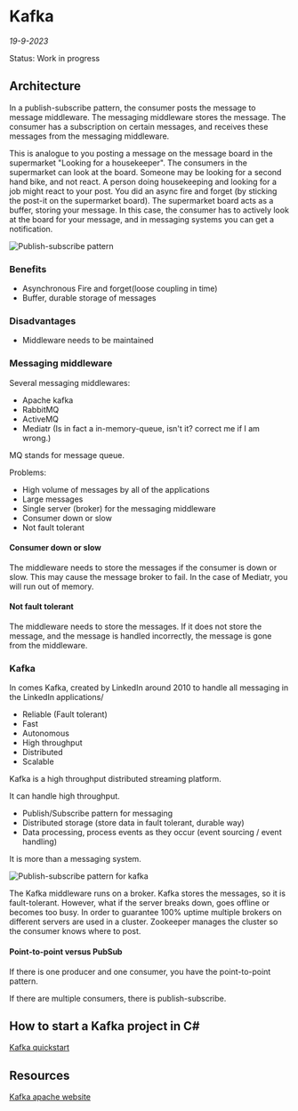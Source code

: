 # Kafka
*19-9-2023*

Status: Work in progress

## Architecture

In a publish-subscribe pattern, the consumer posts the message to message middleware. The messaging middleware stores the message. The consumer has a subscription on certain messages, and receives these messages from the messaging middleware.

This is analogue to you posting a message on the message board in the supermarket "Looking for a housekeeper". The consumers in the supermarket can look at the board. Someone may be looking for a second hand bike, and not react. A person doing housekeeping and looking for a job might react to your post. You did an async fire and forget (by sticking the post-it on the supermarket board). The supermarket board acts as a buffer, storing your message. In this case, the consumer has to actively look at the board for your message, and in messaging systems you can get a notification.

![Publish-subscribe pattern](/assets/images/kafka/messaging.svg "Publish-subscribe pattern")

### Benefits
- Asynchronous Fire and forget(loose coupling in time)
- Buffer, durable storage of messages

### Disadvantages
- Middleware needs to be maintained

### Messaging middleware

Several messaging middlewares:
- Apache kafka
- RabbitMQ
- ActiveMQ
- Mediatr (Is in fact a in-memory-queue, isn't it? correct me if I am wrong.)

MQ stands for message queue.

Problems:
- High volume of messages by all of the applications
- Large messages
- Single server (broker) for the messaging middleware
- Consumer down or slow
- Not fault tolerant

#### Consumer down or slow
The middleware needs to store the messages if the consumer is down or slow. This may cause the message broker to fail.
In the case of Mediatr, you will run out of memory.

#### Not fault tolerant
The middleware needs to store the messages. If it does not store the message, and the message is handled incorrectly, the message is gone from the middleware.

### Kafka

In comes Kafka, created by LinkedIn around 2010 to handle all messaging in the LinkedIn applications/

- Reliable (Fault tolerant)
- Fast
- Autonomous
- High throughput
- Distributed
- Scalable

Kafka is a high throughput distributed streaming platform.

It can handle high throughput.

- Publish/Subscribe pattern for messaging
- Distributed storage (store data in fault tolerant, durable way)
- Data processing, process events as they occur (event sourcing / event handling)

It is more than a messaging system.

![Publish-subscribe pattern for kafka](/assets/images/kafka/kafka.svg "Publish-subscribe pattern for kafka")

The Kafka middleware runs on a broker.
Kafka stores the messages, so it is fault-tolerant. However, what if the server breaks down, goes offline or becomes too busy. In order to guarantee 100% uptime multiple brokers on different servers are used in a cluster. 
Zookeeper manages the cluster so the consumer knows where to post.  

#### Point-to-point versus PubSub

If there is one producer and one consumer, you have the point-to-point pattern. 

If there are multiple consumers, there is publish-subscribe.


## How to start a Kafka project in C#



[Kafka quickstart](https://kafka.apache.org/quickstart)



## Resources

[Kafka apache website](https://kafka.apache.org/)